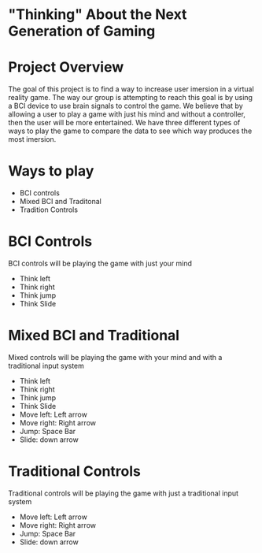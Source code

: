 # "Thinking" About the Next Generation of Gaming

# Project Overview
The goal of this project is to find a way to increase user imersion in a virtual reality game. The way our group is attempting to reach this goal is by using a BCI device to use brain signals to control the game. We believe that by allowing a user to play a game with just his mind and without a controller, then the user will be more entertained. We have three different types of ways to play the game to compare the data to see which way produces the most imersion. 

# Ways to play
- BCI controls
- Mixed BCI and Traditonal
- Tradition Controls


# BCI Controls 
BCI controls will be playing the game with just your mind
- Think left
- Think right
- Think jump
- Think Slide

# Mixed BCI and Traditional 
Mixed controls will be playing the game with your mind and with a traditional input system
- Think left
- Think right
- Think jump
- Think Slide
- Move left: Left arrow
- Move right: Right arrow
- Jump: Space Bar
- Slide: down arrow

# Traditional Controls
Traditional controls will be playing the game with just a traditional input system
- Move left: Left arrow
- Move right: Right arrow
- Jump: Space Bar
- Slide: down arrow
